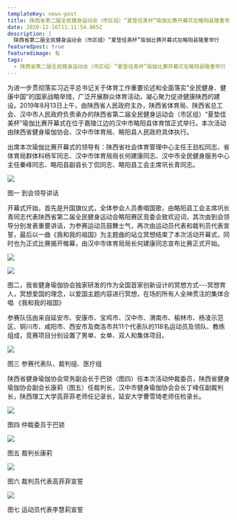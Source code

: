 ```yaml
---
templateKey: news-post
title: 陕西省第二届全民健身运动会（市区组）“夏垫佳美杯”瑜伽比赛开幕式在略阳县隆重举行
date: 2020-12-16T11:11:54.865Z
description: |
  陕西省第二届全民健身运动会（市区组）“夏垫佳美杯”瑜伽比赛开幕式在略阳县隆重举行
featuredpost: true
featuredimage: 有
tags:
  - 陕西省第二届全民健身运动会（市区组）“夏垫佳美杯”瑜伽比赛开幕式在略阳县隆重举行
---
```


为进一步贯彻落实习近平总书记关于体育工作重要论述和全面落实“全民健身、健康中国”的国家战略举措，广泛开展群众体育活动，凝心聚力促进健康陕西的建设。2019年8月13日上午，由陕西省人民政府主办，陕西省体育局、陕西省总工会、汉中市人民政府负责承办的陕西省第二届全民健身运动会（市区组）“夏垫佳美杯”瑜伽比赛开幕式在位于嘉陵江边的汉中市略阳县体育馆正式举行。本次活动由陕西省健身瑜伽协会、汉中市体育局、略阳县人民政府具体执行。

  出席本次瑜伽比赛开幕式的领导有：陕西省社会体育管理中心主任王劲松同志、省体育局群体科杨军同志、汉中市体育局局长何建康同志、汉中市全民健身服务中心主任秦峰同志、略阳县副县长丁侃同志、略阳县工会主席巩长青同志。

![](https://demotry.oss-cn-beijing.aliyuncs.com/%E9%99%95%E8%A5%BF%E7%9C%81%E7%AC%AC%E4%BA%8C%E5%B1%8A%E5%85%A8%E6%B0%91%E5%81%A5%E8%BA%AB%E8%BF%90%E5%8A%A8%E4%BC%9A%EF%BC%88%E5%B8%82%E5%8C%BA%E7%BB%84%EF%BC%89%E2%80%9C%E5%A4%8F%E5%9E%AB%E4%BD%B3%E7%BE%8E%E6%9D%AF%E2%80%9D%E7%91%9C%E4%BC%BD%E6%AF%94%E8%B5%9B%E5%BC%80%E5%B9%95%E5%BC%8F%E5%9C%A8%E7%95%A5%E9%98%B3%E5%8E%BF%E9%9A%86%E9%87%8D%E4%B8%BE%E8%A1%8C/1.jpg)

图一 到会领导讲话

  开幕式开始，首先是升国旗仪式，全体参会人员奏唱国歌，由略阳县工会主席巩长青同志代表陕西省第二届全民健身运动会略阳赛区竞委会致欢迎词，其次由到会领导分别发表重要讲话，为参赛运动员鼓舞士气，再次由运动员代表和裁判员代表宣誓，最后以一曲《我和我的祖国》为主题曲的站立冥想结束了本次活动开幕式，同时也为正式比赛揭开帷幕，由汉中市体育局局长何建康同志宣布比赛正式开始。

![](https://demotry.oss-cn-beijing.aliyuncs.com/%E9%99%95%E8%A5%BF%E7%9C%81%E7%AC%AC%E4%BA%8C%E5%B1%8A%E5%85%A8%E6%B0%91%E5%81%A5%E8%BA%AB%E8%BF%90%E5%8A%A8%E4%BC%9A%EF%BC%88%E5%B8%82%E5%8C%BA%E7%BB%84%EF%BC%89%E2%80%9C%E5%A4%8F%E5%9E%AB%E4%BD%B3%E7%BE%8E%E6%9D%AF%E2%80%9D%E7%91%9C%E4%BC%BD%E6%AF%94%E8%B5%9B%E5%BC%80%E5%B9%95%E5%BC%8F%E5%9C%A8%E7%95%A5%E9%98%B3%E5%8E%BF%E9%9A%86%E9%87%8D%E4%B8%BE%E8%A1%8C/2.jpg)

![](https://demotry.oss-cn-beijing.aliyuncs.com/%E9%99%95%E8%A5%BF%E7%9C%81%E7%AC%AC%E4%BA%8C%E5%B1%8A%E5%85%A8%E6%B0%91%E5%81%A5%E8%BA%AB%E8%BF%90%E5%8A%A8%E4%BC%9A%EF%BC%88%E5%B8%82%E5%8C%BA%E7%BB%84%EF%BC%89%E2%80%9C%E5%A4%8F%E5%9E%AB%E4%BD%B3%E7%BE%8E%E6%9D%AF%E2%80%9D%E7%91%9C%E4%BC%BD%E6%AF%94%E8%B5%9B%E5%BC%80%E5%B9%95%E5%BC%8F%E5%9C%A8%E7%95%A5%E9%98%B3%E5%8E%BF%E9%9A%86%E9%87%8D%E4%B8%BE%E8%A1%8C/3.jpg)

图二，我省健身瑜伽协会独家研发的作为全国首家创新设计的冥想方式---冥想育人，冥想爱国的理念，以爱国主题内容进行冥想，在场的所有人全神贯注的集体合唱 《我和我的祖国》

参赛队伍由来自延安市、安康市、宝鸡市、汉中市、渭南市、榆林市、杨凌示范区、铜川市、咸阳市、西安市及商洛市共11个代表队的118名运动员及领队、教练组成，竞赛项目分别设置了男单、女单、双人和集体项目。

![](https://demotry.oss-cn-beijing.aliyuncs.com/%E9%99%95%E8%A5%BF%E7%9C%81%E7%AC%AC%E4%BA%8C%E5%B1%8A%E5%85%A8%E6%B0%91%E5%81%A5%E8%BA%AB%E8%BF%90%E5%8A%A8%E4%BC%9A%EF%BC%88%E5%B8%82%E5%8C%BA%E7%BB%84%EF%BC%89%E2%80%9C%E5%A4%8F%E5%9E%AB%E4%BD%B3%E7%BE%8E%E6%9D%AF%E2%80%9D%E7%91%9C%E4%BC%BD%E6%AF%94%E8%B5%9B%E5%BC%80%E5%B9%95%E5%BC%8F%E5%9C%A8%E7%95%A5%E9%98%B3%E5%8E%BF%E9%9A%86%E9%87%8D%E4%B8%BE%E8%A1%8C/4.jpg)

图三 参赛代表队、裁判组、医疗组

  陕西省健身瑜伽协会常务副会长于巴锁（图四）任本次活动仲裁委员，陕西省健身瑜伽协会副会长康莉（图五）任裁判长，汉中市健身瑜伽协会会长丁峰任副裁判长，陕西理工大学高菲菲老师任记录长，延安大学曹雪琦老师任检录长。

![](https://demotry.oss-cn-beijing.aliyuncs.com/%E9%99%95%E8%A5%BF%E7%9C%81%E7%AC%AC%E4%BA%8C%E5%B1%8A%E5%85%A8%E6%B0%91%E5%81%A5%E8%BA%AB%E8%BF%90%E5%8A%A8%E4%BC%9A%EF%BC%88%E5%B8%82%E5%8C%BA%E7%BB%84%EF%BC%89%E2%80%9C%E5%A4%8F%E5%9E%AB%E4%BD%B3%E7%BE%8E%E6%9D%AF%E2%80%9D%E7%91%9C%E4%BC%BD%E6%AF%94%E8%B5%9B%E5%BC%80%E5%B9%95%E5%BC%8F%E5%9C%A8%E7%95%A5%E9%98%B3%E5%8E%BF%E9%9A%86%E9%87%8D%E4%B8%BE%E8%A1%8C/5.jpg)

图四 仲裁委员于巴锁

![](https://demotry.oss-cn-beijing.aliyuncs.com/%E9%99%95%E8%A5%BF%E7%9C%81%E7%AC%AC%E4%BA%8C%E5%B1%8A%E5%85%A8%E6%B0%91%E5%81%A5%E8%BA%AB%E8%BF%90%E5%8A%A8%E4%BC%9A%EF%BC%88%E5%B8%82%E5%8C%BA%E7%BB%84%EF%BC%89%E2%80%9C%E5%A4%8F%E5%9E%AB%E4%BD%B3%E7%BE%8E%E6%9D%AF%E2%80%9D%E7%91%9C%E4%BC%BD%E6%AF%94%E8%B5%9B%E5%BC%80%E5%B9%95%E5%BC%8F%E5%9C%A8%E7%95%A5%E9%98%B3%E5%8E%BF%E9%9A%86%E9%87%8D%E4%B8%BE%E8%A1%8C/6.jpg)

图五 裁判长康莉

![](https://demotry.oss-cn-beijing.aliyuncs.com/%E9%99%95%E8%A5%BF%E7%9C%81%E7%AC%AC%E4%BA%8C%E5%B1%8A%E5%85%A8%E6%B0%91%E5%81%A5%E8%BA%AB%E8%BF%90%E5%8A%A8%E4%BC%9A%EF%BC%88%E5%B8%82%E5%8C%BA%E7%BB%84%EF%BC%89%E2%80%9C%E5%A4%8F%E5%9E%AB%E4%BD%B3%E7%BE%8E%E6%9D%AF%E2%80%9D%E7%91%9C%E4%BC%BD%E6%AF%94%E8%B5%9B%E5%BC%80%E5%B9%95%E5%BC%8F%E5%9C%A8%E7%95%A5%E9%98%B3%E5%8E%BF%E9%9A%86%E9%87%8D%E4%B8%BE%E8%A1%8C/7.jpg)

图六 裁判员代表高菲菲宣誓

![](https://demotry.oss-cn-beijing.aliyuncs.com/%E9%99%95%E8%A5%BF%E7%9C%81%E7%AC%AC%E4%BA%8C%E5%B1%8A%E5%85%A8%E6%B0%91%E5%81%A5%E8%BA%AB%E8%BF%90%E5%8A%A8%E4%BC%9A%EF%BC%88%E5%B8%82%E5%8C%BA%E7%BB%84%EF%BC%89%E2%80%9C%E5%A4%8F%E5%9E%AB%E4%BD%B3%E7%BE%8E%E6%9D%AF%E2%80%9D%E7%91%9C%E4%BC%BD%E6%AF%94%E8%B5%9B%E5%BC%80%E5%B9%95%E5%BC%8F%E5%9C%A8%E7%95%A5%E9%98%B3%E5%8E%BF%E9%9A%86%E9%87%8D%E4%B8%BE%E8%A1%8C/8.jpg)

图七 运动员代表李慧莉宣誓
